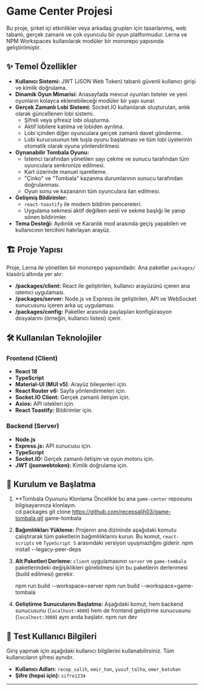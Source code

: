 # Game Center Projesi

Bu proje, şirket içi etkinlikler veya arkadaş grupları için tasarlanmış, web tabanlı, gerçek zamanlı ve çok oyunculu bir oyun platformudur. Lerna ve NPM Workspaces kullanılarak modüler bir monorepo yapısında geliştirilmiştir.

## ✨ Temel Özellikler

- **Kullanıcı Sistemi:** JWT (JSON Web Token) tabanlı güvenli kullanıcı girişi ve kimlik doğrulama.
- **Dinamik Oyun Mimarisi:** Anasayfada mevcut oyunları listeler ve yeni oyunların kolayca eklenebileceği modüler bir yapı sunar.
- **Gerçek Zamanlı Lobi Sistemi:** Socket.IO kullanılarak oluşturulan, anlık olarak güncellenen lobi sistemi.
  - Şifreli veya şifresiz lobi oluşturma.
  - Aktif lobilere katılma ve lobiden ayrılma.
  - Lobi içinden diğer oyunculara gerçek zamanlı davet gönderme.
  - Lobi kurucusunun tek tuşla oyunu başlatması ve tüm lobi üyelerinin otomatik olarak oyuna yönlendirilmesi.
- **Oynanabilir Tombala Oyunu:**
  - İstemci tarafından yönetilen sayı çekme ve sunucu tarafından tüm oyunculara senkronize edilmesi.
  - Kart üzerinde manuel işaretleme.
  - "Çinko" ve "Tombala" kazanma durumlarının sunucu tarafından doğrulanması.
  - Oyun sonu ve kazananın tüm oyunculara ilan edilmesi.
- **Gelişmiş Bildirimler:**
  - `react-toastify` ile modern bildirim pencereleri.
  - Uygulama sekmesi aktif değilken sesli ve sekme başlığı ile yanıp sönen bildirimler.
- **Tema Desteği:** Aydınlık ve Karanlık mod arasında geçiş yapabilen ve kullanıcının tercihini hatırlayan arayüz.

## 🏗️ Proje Yapısı

Proje, Lerna ile yönetilen bir monorepo yapısındadır. Ana paketler `packages/` klasörü altında yer alır:

-   **/packages/client:** React ile geliştirilen, kullanıcı arayüzünü içeren ana istemci uygulaması.
-   **/packages/server:** Node.js ve Express ile geliştirilen, API ve WebSocket sunucusunu içeren arka uç uygulaması.
-   **/packages/config:** Paketler arasında paylaşılan konfigürasyon dosyalarını (örneğin, kullanıcı listesi) içerir.

## 🛠️ Kullanılan Teknolojiler

### Frontend (Client)
- **React 18**
- **TypeScript**
- **Material-UI (MUI v5)**: Arayüz bileşenleri için.
- **React Router v6:** Sayfa yönlendirmeleri için.
- **Socket.IO Client:** Gerçek zamanlı iletişim için.
- **Axios:** API istekleri için.
- **React Toastify:** Bildirimler için.

### Backend (Server)
- **Node.js**
- **Express.js:** API sunucusu için.
- **TypeScript**
- **Socket.IO:** Gerçek zamanlı iletişim ve oyun motoru için.
- **JWT (jsonwebtoken):** Kimlik doğrulama için.

## 🚀 Kurulum ve Başlatma

1.  **Tombala Oyununu Klonlama
    Öncelikle bu ana `game-center` reposunu bilgisayarınıza klonlayın.  
    cd packages
    git clone https://github.com/recepsalih03/game-tombala.git game-tombala

2.  **Bağımlılıkları Yükleme:**
    Projenin ana dizininde aşağıdaki komutu çalıştırarak tüm paketlerin bağımlılıklarını kurun. Bu komut, `react-scripts` ve `TypeScript 5` arasındaki versiyon uyuşmazlığını giderir.
    npm install --legacy-peer-deps

3.  **Alt Paketleri Derleme:**
    `client` uygulamasının `server` ve `game-tombala` paketlerindeki değişiklikleri görebilmesi için bu paketlerin derlenmesi (build edilmesi) gerekir.

    npm run build --workspace=server
    npm run build --workspace=game-tombala

4.  **Geliştirme Sunucularını Başlatma:**
    Aşağıdaki komut, hem backend sunucusunu (`localhost:4000`) hem de frontend geliştirme sunucusunu (`localhost:3000`) aynı anda başlatır.
    npm run dev

## 👤 Test Kullanıcı Bilgileri

Giriş yapmak için aşağıdaki kullanıcı bilgilerini kullanabilirsiniz. Tüm kullanıcıların şifresi aynıdır.

-   **Kullanıcı Adları:** `recep_salih`, `emir_han`, `yusuf_talha`, `omer_batuhan`
-   **Şifre (hepsi için):** `sifre1234`

---